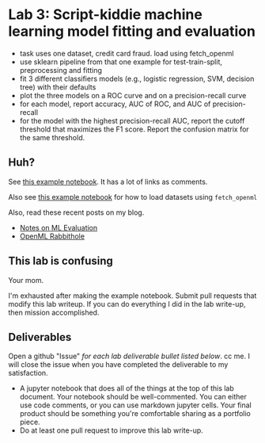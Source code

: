Lab 3: Script-kiddie machine learning model fitting and evaluation
==================================================================

* task uses one dataset, credit card fraud. load using fetch_openml
* use sklearn pipeline from that one example for test-train-split, preprocessing and fitting
* fit 3 different classifiers models (e.g., logistic regression, SVM, decision tree) with their defaults
* plot the three models on a ROC curve and on a precision-recall curve
* for each model, report accuracy, AUC of ROC, and AUC of precision-recall
* for the model with the highest precision-recall AUC, report the cutoff threshold that maximizes the F1 score. Report the confusion matrix for the same threshold.


Huh?
----

See [this example notebook](https://github.com/deargle/deargle.github.io/blob/master/notebooks/ml_model_evaluation.ipynb). It has a lot of links as comments.

Also see [this example notebook](https://github.com/deargle/deargle.github.io/blob/master/notebooks/ml_datasets_examples.ipynb) for how to load datasets using `fetch_openml`

Also, read these recent posts on my blog.

* [Notes on ML Evaluation](https://daveeargle.com/2020/02/11/notes-on-ml-evaluation/)
* [OpenML Rabbithole](https://daveeargle.com/2020/02/06/openml-rabbithole/)



This lab is confusing
---------------------

Your mom.

I'm exhausted after making the example notebook. Submit pull requests that modify this lab writeup. If you can do everything I did in the lab write-up,
then mission accomplished.



Deliverables
------------

Open a github "Issue" _for each lab deliverable bullet listed below_. cc me. I will close the issue when you have completed the deliverable to my satisfaction.

* A jupyter notebook that does all of the things at the top of this lab document. Your notebook should be well-commented. You can either use code
  comments, or you can use markdown jupyter cells. Your final product should be something you're comfortable sharing as a portfolio piece.
* Do at least one pull request to improve this lab write-up.


